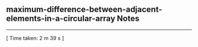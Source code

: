 <h2>maximum-difference-between-adjacent-elements-in-a-circular-array Notes</h2><hr>[ Time taken: 2 m 39 s ]